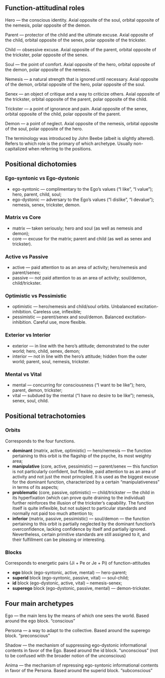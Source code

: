 ## Function-attitudinal roles

Hero — the conscious identity. Axial opposite of the soul, orbital opposite of the nemesis, polar opposite of the demon.

Parent — protector of the child and the ultimate excuse. Axial opposite of the child, orbital opposite of the senex, polar opposite of the trickster.

Child — obsessive excuse. Axial opposite of the parent, orbital opposite of the trickster, polar opposite of the senex.

Soul — the point of comfort. Axial opposite of the hero, orbital opposite of the demon, polar opposite of the nemesis.

Nemesis — a natural strength that is ignored until necessary. Axial opposite of the demon, orbital opposite of the hero, polar opposite of the soul.

Senex — an object of critique and a way to criticize others. Axial opposite of the trickster, orbital opposite of the parent, polar opposite of the child.

Trickster — a point of ignorance and pain. Axial opposite of the senex, orbital opposite of the child, polar opposite of the parent.

Demon — a point of neglect. Axial opposite of the nemesis, orbital opposite of the soul, polar opposite of the hero.

The terminology was introduced by John Beebe (albeit is slightly altered). Refers to which role is the primary of which archetype. Usually non-capitalized when referring to the positions.

## Positional dichotomies

### Ego-syntonic vs Ego-dystonic

- ego-syntonic — complimentary to the Ego’s values (“I like”, “I value”); hero, parent, child, soul;
- ego-dystonic — adversary to the Ego’s values (“I dislike”, “I devalue”); nemesis, senex, trickster, demon.

### Matrix vs Core

- matrix — taken seriously; hero and soul (as well as nemesis and demon);
- core — excuse for the matrix; parent and child (as well as senex and trickster).

### Active vs Passive

- active — paid attention to as an area of activity; hero/nemesis and parent/senex;
- passive — not paid attention to as an area of activity; soul/demon, child/trickster.

### Optimistic vs Pessimistic

- optimistic — hero/nemesis and child/soul orbits. Unbalanced excitation-inhibition. Careless use, inflexible;
- pessimistic — parent/senex and soul/demon. Balanced excitation-inhibition. Careful use, more flexible.

### Exterior vs Interior

- exterior — in line with the hero’s attitude; demonstrated to the outer world; hero, child, senex, demon;
- interior — not in line with the hero’s attitude; hidden from the outer world; parent, soul, nemesis, trickster.

### Mental vs Vital

- mental — concurring for consciousness (“I want to be like”); hero, parent, demon, trickster;
- vital — subdued by the mental (“I have no desire to be like”); nemesis, senex, soul, child.

## Positional tetrachotomies

### Orbits

Corresponds to the four functions.

- **dominant** (matrix, active, optimistic) — hero/nemesis — the function pertaining to this orbit is the flagship of the psyche, its most weighty area;
- **manipulative** (core, active, pessimistic) — parent/senex — this function is not particularly confident, but flexible, paid attention to as an area of activity and not just the most principled. It is used as the biggest excuse for the dominant function, characterized by a certain “manipulativeness” in terms of its aspects;
- **problematic** (core, passive, optimistic) — child/trickster — the child in its hyperfixation (which can prove quite draining to the individual) further reinforces the illusion of the trickster’s capability. The function itself is quite inflexible, but not subject to particular standards and normally not paid too much attention to;
- **inferior** (matrix, passive, pessimistic) — soul/demon — the function pertaining to this orbit is partially neglected by the dominant function’s overconfidence, lacking confidence by itself and partially ignored. Nevertheless, certain primitive standards are still assigned to it, and their fulfillment can be pleasing or interesting.

### Blocks

Corresponds to energetic pairs (Ji + Pe or Je + Pi) of function-attitudes

- **ego** block (ego-syntonic, active, mental) — hero-parent;
- **superid** block (ego-syntonic, passive, vital) — soul-child;
- **id** block (ego-dystonic, active, vital) – nemesis-senex;
- **superego** block (ego-dystonic, passive, mental) — demon-trickster.

## Four main archetypes

Ego — the main lens by the means of which one sees the world. Based around the ego block. “conscious”

Persona — a way to adapt to the collective. Based around the superego block. “preconscious”

Shadow — the mechanism of suppressing ego-dystonic informational contents in favor of the Ego. Based around the id block. “unconscious” (not to be confused with the broader notion of the unconscious)

Anima — the mechanism of repressing ego-syntonic informational contents in favor of the Persona. Based around the superid block. “subconscious”
